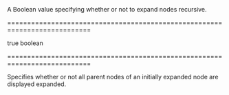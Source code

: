 <!--**
/*-------------------------------------------
    Auto-generated file. Do not modify.
-------------------------------------------

**-->
<!--d-->A Boolean value specifying whether or not to expand nodes recursive.<!--/d-->
===========================================================================
<!--default-->true<!--/default-->
<!--type-->boolean<!--/type-->
===========================================================================

<!--shortDescription-->
Specifies whether or not all parent nodes of an initially expanded node are displayed expanded.
<!--/shortDescription-->

<!--fullDescription-->

<!--/fullDescription-->